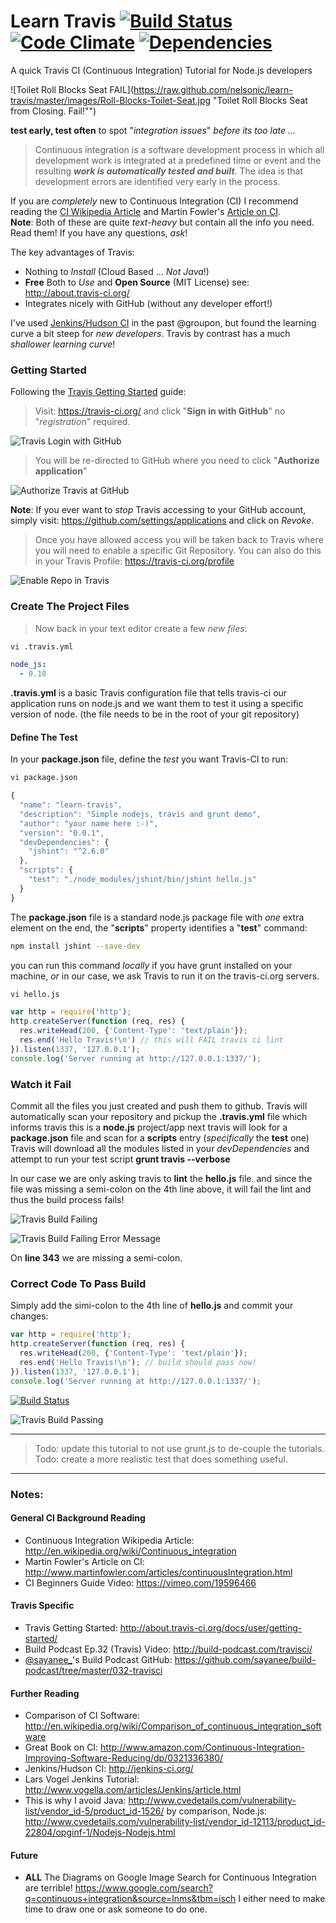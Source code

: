 Learn Travis [![Build Status](https://travis-ci.org/nelsonic/learn-travis.png?branch=master)](https://travis-ci.org/nelsonic/learn-travis) [![Code Climate](https://codeclimate.com/github/nelsonic/learn-travis.png)](https://codeclimate.com/github/nelsonic/learn-travis) [![Dependencies](https://david-dm.org/nelsonic/learn-travis.png?theme=shields.io)](https://david-dm.org/nelsonic/learn-travis)
============

A quick Travis CI (Continuous Integration) Tutorial for Node.js developers


![Toilet Roll Blocks Seat FAIL](https://raw.github.com/nelsonic/learn-travis/master/images/Roll-Blocks-Toilet-Seat.jpg "Toilet Roll Blocks Seat from Closing. Fail!"")

**test early, test often** to spot "*integration issues*" *before its too late ...*

> Continuous integration is a software development process in which all
> development work is integrated at a predefined time or event and the
> resulting ***work is automatically tested and built***. The idea is that
> development errors are identified very early in the process.

If you are *completely* new to Continuous Integration (CI)
I recommend reading the
[CI Wikipedia Article](http://en.wikipedia.org/wiki/Continuous_integration)
and Martin Fowler's [Article on CI](http://www.martinfowler.com/articles/continuousIntegration.html).
<br />
**Note**: Both of these are quite *text-heavy* but contain all the info you need. Read them! If you have any questions, *ask*!

The key advantages of Travis:

- Nothing to *Install* (Cloud Based ... *Not Java*!)
- **Free** Both to *Use* and **Open Source** (MIT License) see: http://about.travis-ci.org/
- Integrates nicely with GitHub (without any developer effort!)

I've used [Jenkins/Hudson CI](http://jenkins-ci.org) in the past
@groupon, but found the learning curve a bit steep for
*new developers*. Travis by contrast has a much *shallower learning curve*!

### Getting Started

Following the [Travis Getting Started](http://about.travis-ci.org/docs/user/getting-started/) guide:

> Visit: https://travis-ci.org/ and click "**Sign in with GitHub**" no "*registration*" required.

![Travis Login with GitHub](https://raw.github.com/nelsonic/learn-travis/master/images/01-Travis-login-with-github.png "Sign in with GitHub")

> You will be re-directed to GitHub where you need to click "**Authorize application**"

![Authorize Travis at GitHub](https://cloud.githubusercontent.com/assets/4185328/5859970/3b6fac6a-a256-11e4-9e9a-6b9a38099873.jpg "Authorize Travis GitHub")

**Note**: If you ever want to *stop* Travis accessing to your GitHub account,
simply visit: https://github.com/settings/applications and click on *Revoke*.

> Once you have allowed access you will be taken back to Travis where you will need to enable a specific Git Repository. You can also do this in your Travis Profile:
https://travis-ci.org/profile

![Enable Repo in Travis](https://raw.github.com/nelsonic/learn-travis/master/images/04-Travis-profile-enable-repo.png "Travis Enable Repo")

### Create The Project Files

> Now back in your text editor create a few *new files*:

```sh
vi .travis.yml
```

```yml
node_js:
  - 0.10
```

**.travis.yml** is a basic Travis configuration file that tells travis-ci our application
runs on node.js and we want them to test it using a specific version of node.
(the file needs to be in the root of your git repository)

#### Define The Test

In your **package.json** file, define the *test* you want Travis-CI to run:

```sh
vi package.json
```

```javascript
{
  "name": "learn-travis",
  "description": "Simple nodejs, travis and grunt demo",
  "author": "your name here :-)",
  "version": "0.0.1",
  "devDependencies": {
    "jshint": "^2.6.0"
  },
  "scripts": {
    "test": "./node_modules/jshint/bin/jshint hello.js"
  }
}
```

The **package.json** file is a standard node.js package file with *one* extra
element on the end, the "**scripts**" property identifies a "**test**" command:

```sh
npm install jshint --save-dev
```

you can run this command *locally* if you have grunt installed on your machine,
*or* in our case, we ask Travis to run it on the travis-ci.org servers.

```sh
vi hello.js
```

```javascript
var http = require('http');
http.createServer(function (req, res) {
  res.writeHead(200, {'Content-Type': 'text/plain'});
  res.end('Hello Travis!\n') // this will FAIL travis ci lint
}).listen(1337, '127.0.0.1');
console.log('Server running at http://127.0.0.1:1337/');
```

### Watch it Fail

Commit all the files you just created and push them to github.
Travis will automatically scan your repository and pickup the
**.travis.yml** file which informs travis this is a **node.js** project/app
next travis will look for a **package.json** file and scan for a
**scripts** entry (*specifically* the **test** one)
Travis will download all the modules listed in your *devDependencies*
and attempt to run your test script **grunt travis --verbose**

In our case we are only asking travis to **lint** the **hello.js** file.
and since the file was missing a semi-colon on the 4th line above,
it will fail the lint and thus the build process fails!

![Travis Build Failing](https://raw.github.com/nelsonic/learn-travis/master/images/06-travis-build-failing.png "Travis Build Failing")

![Travis Build Failing Error Message](https://raw.github.com/nelsonic/learn-travis/master/images/05-travis-ci-lint-build-fails.png "Travis Build Failing Error Message")

On **line 343** we are missing a semi-colon.


### Correct Code To Pass Build

Simply add the simi-colon to the 4th line of **hello.js** and commit your changes:

```javascript
var http = require('http');
http.createServer(function (req, res) {
  res.writeHead(200, {'Content-Type': 'text/plain'});
  res.end('Hello Travis!\n'); // build should pass now!
}).listen(1337, '127.0.0.1');
console.log('Server running at http://127.0.0.1:1337/');
```

[![Build Status](https://travis-ci.org/nelsonic/learn-travis.png?branch=master)](https://travis-ci.org/nelsonic/learn-travis)

![Travis Build Passing](https://raw.github.com/nelsonic/learn-travis/master/images/07-travis-build-passing.png "Travis Build Passing")

- - -

> Todo: update this tutorial to not use grunt.js to de-couple the tutorials.
> Todo: create a more realistic test that does something useful.

- - -


### Notes:

#### General CI Background Reading

- Continuous Integration Wikipedia Article: http://en.wikipedia.org/wiki/Continuous_integration
- Martin Fowler's Article on CI: http://www.martinfowler.com/articles/continuousIntegration.html
- CI Beginners Guide Video: https://vimeo.com/19596466

#### Travis Specific

- Travis Getting Started: http://about.travis-ci.org/docs/user/getting-started/
- Build Podcast Ep.32 (Travis) Video: http://build-podcast.com/travisci/
- [@sayanee_](https://twitter.com/sayanee_)'s Build Podcast GitHub: https://github.com/sayanee/build-podcast/tree/master/032-travisci

#### Further Reading

- Comparison of CI Software: http://en.wikipedia.org/wiki/Comparison_of_continuous_integration_software
- Great Book on CI: http://www.amazon.com/Continuous-Integration-Improving-Software-Reducing/dp/0321336380/
- Jenkins/Hudson CI: http://jenkins-ci.org/
- Lars Vogel Jenkins Tutorial: http://www.vogella.com/articles/Jenkins/article.html
- This is why I avoid Java: http://www.cvedetails.com/vulnerability-list/vendor_id-5/product_id-1526/
by comparison, Node.js: http://www.cvedetails.com/vulnerability-list/vendor_id-12113/product_id-22804/opginf-1/Nodejs-Nodejs.html

#### Future

- **ALL** The Diagrams on Google Image Search for Continuous Integration are terrible!
https://www.google.com/search?q=continuous+integration&source=lnms&tbm=isch I either need
to make time to draw one or ask someone to do one.
